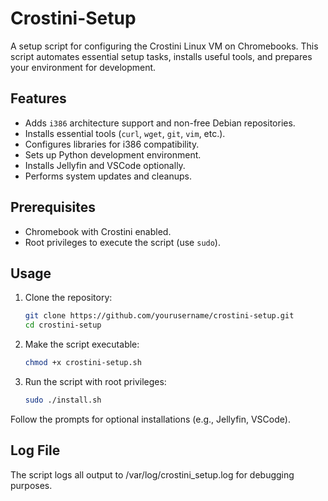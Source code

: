 # Crostini-Setup

A setup script for configuring the Crostini Linux VM on Chromebooks. This script automates essential setup tasks, installs useful tools, and prepares your environment for development.

## Features
- Adds `i386` architecture support and non-free Debian repositories.
- Installs essential tools (`curl`, `wget`, `git`, `vim`, etc.).
- Configures libraries for i386 compatibility.
- Sets up Python development environment.
- Installs Jellyfin and VSCode optionally.
- Performs system updates and cleanups.

## Prerequisites
- Chromebook with Crostini enabled.
- Root privileges to execute the script (use `sudo`).

## Usage
1. Clone the repository:
   ```bash
   git clone https://github.com/yourusername/crostini-setup.git
   cd crostini-setup
    ```
   
2. Make the script executable:
    ```bash
    chmod +x crostini-setup.sh
    ```
3. Run the script with root privileges:
    ```bash
    sudo ./install.sh
    ```
  Follow the prompts for optional installations (e.g., Jellyfin, VSCode).

## Log File
The script logs all output to /var/log/crostini_setup.log for debugging purposes.

